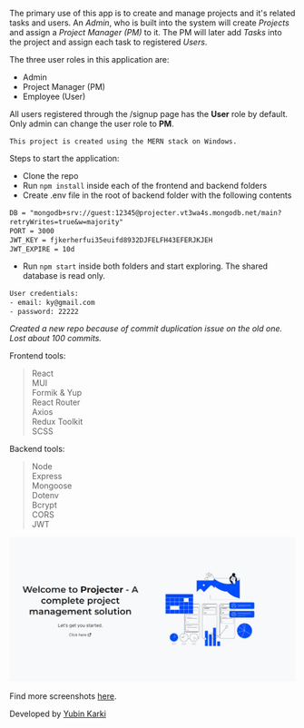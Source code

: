 The primary use of this app is to create and manage projects and it's related tasks and users. An _Admin_, who is built into the system will create _Projects_ and assign a _Project Manager (PM)_ to it. The PM will later add _Tasks_ into the project and assign each task to registered _Users_.

The three user roles in this application are:

- Admin
- Project Manager (PM)
- Employee (User)

All users registered through the /signup page has the **User** role by default. Only admin can change the user role to **PM**.

```
This project is created using the MERN stack on Windows.
```

Steps to start the application:

- Clone the repo
- Run `npm install` inside each of the frontend and backend folders
- Create .env file in the root of backend folder with the following contents

```
DB = "mongodb+srv://guest:12345@projecter.vt3wa4s.mongodb.net/main?retryWrites=true&w=majority"
PORT = 3000
JWT_KEY = fjkerherfui35euifd8932DJFELFH43EFERJKJEH
JWT_EXPIRE = 10d
```

- Run `npm start` inside both folders and start exploring. The shared database is read only.

```
User credentials:
- email: ky@gmail.com
- password: 22222
```

_Created a new repo because of commit duplication issue on the old one. Lost about 100 commits._

Frontend tools:

> React  
> MUI  
> Formik & Yup  
> React Router  
> Axios  
> Redux Toolkit  
> SCSS

Backend tools:

> Node  
> Express  
> Mongoose  
> Dotenv  
> Bcrypt  
> CORS  
> JWT

![Projecter - Home Page](/projecter_frontend/src/assets/images/screenshots/1_home.jpg)

Find more screenshots [here](/projecter_frontend/src/assets/images/screenshots/).

Developed by [Yubin Karki](https://www.linkedin.com/in/yubinkarki/)
